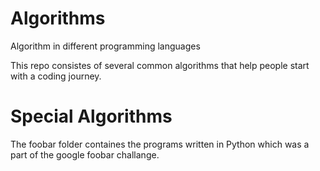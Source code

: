 # Algorithms
Algorithm in different programming languages

This repo consistes of several common algorithms that help people start with a coding journey.

# Special Algorithms
The foobar folder containes the programs written in Python which was a part of the google foobar challange.
